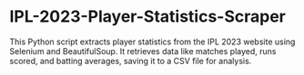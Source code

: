 # IPL-2023-Player-Statistics-Scraper
This Python script extracts player statistics from the IPL 2023 website using Selenium and BeautifulSoup. It retrieves data like matches played, runs scored, and batting averages, saving it to a CSV file for analysis.
